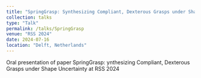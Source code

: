 ```yaml
---
title: "SpringGrasp: Synthesizing Compliant, Dexterous Grasps under Shape Uncertainty"
collection: talks
type: "Talk"
permalink: /talks/SpringGrasp
venue: "RSS 2024"
date: 2024-07-16
location: "Delft, Netherlands"
---
```


Oral presentation of paper SpringGrasp: ynthesizing Compliant, Dexterous Grasps under Shape Uncertainty at RSS 2024